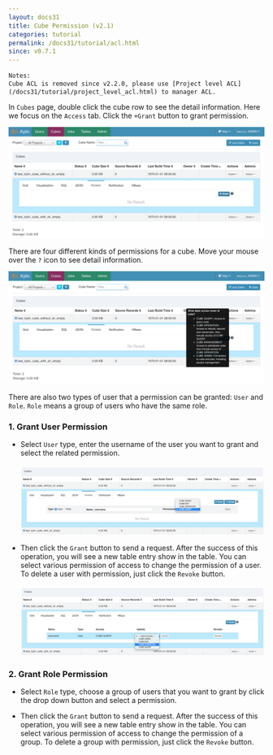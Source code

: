 ```yaml
---
layout: docs31
title: Cube Permission (v2.1)
categories: tutorial
permalink: /docs31/tutorial/acl.html
since: v0.7.1
---
```


```
Notes:
Cube ACL is removed since v2.2.0, please use [Project level ACL](/docs31/tutorial/project_level_acl.html) to manager ACL.
```

In `Cubes` page, double click the cube row to see the detail information. Here we focus on the `Access` tab.
Click the `+Grant` button to grant permission. 

![](../../images/Kylin-Cube-Permission-Grant-Tutorial/14+grant.png)

There are four different kinds of permissions for a cube. Move your mouse over the `?` icon to see detail information. 

![](../../images/Kylin-Cube-Permission-Grant-Tutorial/15grantInfo.png)

There are also two types of user that a permission can be granted: `User` and `Role`. `Role` means a group of users who have the same role.

### 1. Grant User Permission
* Select `User` type, enter the username of the user you want to grant and select the related permission. 

     ![](../../images/Kylin-Cube-Permission-Grant-Tutorial/16grant-user.png)

* Then click the `Grant` button to send a request. After the success of this operation, you will see a new table entry show in the table. You can select various permission of access to change the permission of a user. To delete a user with permission, just click the `Revoke` button.

     ![](../../images/Kylin-Cube-Permission-Grant-Tutorial/16user-update.png)

### 2. Grant Role Permission
* Select `Role` type, choose a group of users that you want to grant by click the drop down button and select a permission.

* Then click the `Grant` button to send a request. After the success of this operation, you will see a new table entry show in the table. You can select various permission of access to change the permission of a group. To delete a group with permission, just click the `Revoke` button.
